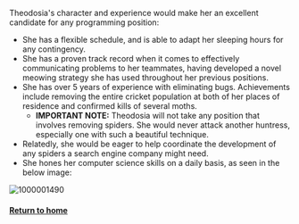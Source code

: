 Theodosia's character and experience would make her an excellent candidate for any programming position:
 * She has a flexible schedule, and is able to adapt her sleeping hours for any contingency.
 * She has a proven track record when it comes to effectively communicating problems to her teammates, having developed a novel meowing strategy she has used throughout her previous positions.
 * She has over 5 years of experience with eliminating bugs. Achievements include removing the entire cricket population at both of her places of residence and confirmed kills of several moths.
    * **IMPORTANT NOTE:** Theodosia will not take any position that involves removing spiders. She would never attack another huntress, especially one with such a beautiful technique.
 * Relatedly, she would be eager to help coordinate the development of any spiders a search engine company might need. 
 * She hones her computer science skills on a daily basis, as seen in the below image:
 
 ![1000001490](https://user-images.githubusercontent.com/122947311/226093337-83b7543c-59cc-40f0-82b5-59c54b86874d.jpg)
#### [Return to home](README.md)
